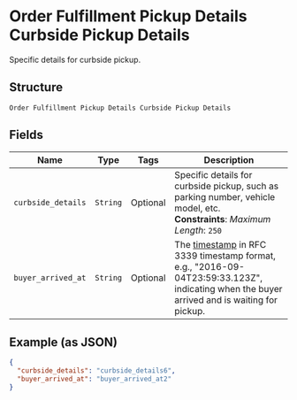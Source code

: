 
# Order Fulfillment Pickup Details Curbside Pickup Details

Specific details for curbside pickup.

## Structure

`Order Fulfillment Pickup Details Curbside Pickup Details`

## Fields

| Name | Type | Tags | Description |
|  --- | --- | --- | --- |
| `curbside_details` | `String` | Optional | Specific details for curbside pickup, such as parking number, vehicle model, etc.<br>**Constraints**: *Maximum Length*: `250` |
| `buyer_arrived_at` | `String` | Optional | The [timestamp](#workingwithdates) in RFC 3339 timestamp format, e.g., "2016-09-04T23:59:33.123Z",<br>indicating when the buyer arrived and is waiting for pickup. |

## Example (as JSON)

```json
{
  "curbside_details": "curbside_details6",
  "buyer_arrived_at": "buyer_arrived_at2"
}
```

